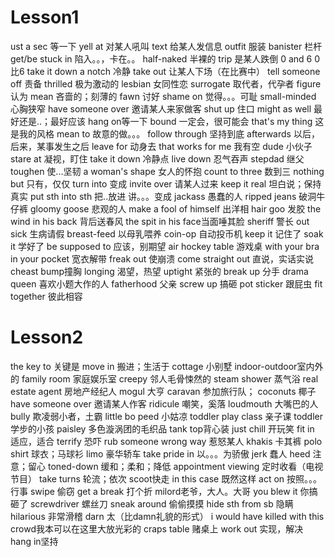 



# Lesson1

ust a sec 等一下
yell  at 对某人吼叫
text 给某人发信息
outfit 服装
banister 栏杆
get/be stuck in 陷入。。，卡在。。
half-naked 半裸的
trip 是某人跌倒
0 and 6 0比6
take it down a notch 冷静
take out 让某人下场（在比赛中）
tell someone off 责备
thrilled 极为激动的
lesbian 女同性恋
surrogate 取代者，代孕者
figure 认为
mean 吝啬的；刻薄的
fawn 讨好
shame on 觉得。。。可耻
small-minded 心胸狭窄
have someone over 邀请某人来家做客
shut up 住口
might as well 最好还是..；最好应该
hang on等一下
bound 一定会，很可能会
that's my thing 这是我的风格
mean to 故意的做。。。
follow through 坚持到底
afterwards 以后，后来，某事发生之后
leave for 动身去
that works for me 我有空
dude 小伙子
stare at 凝视，盯住
take it down 冷静点
live down 忍气吞声
stepdad 继父
toughen 使...坚韧
a woman's shape 女人的怀抱
count to three 数到三
nothing but 只有，仅仅
turn into 变成
invite over 请某人过来
keep it real 坦白说；保持真实
put sth into sth 把..放进 讲。。。变成
jackass 愚蠢的人
ripped jeans 破洞牛仔裤
gloomy goose  悲观的人
make a fool of himself 出洋相
hair goo 发胶
the wind in his back 背后送春风
the spit in his face当面唾其脸
sheriff 警长
out sick 生病请假
breast-feed 以母乳喂养
coin-op 自动投币机
keep it 记住了
soak it 学好了
be supposed to 应该，别期望
air hockey table 游戏桌
with your bra in your pocket 宽衣解带
freak out 使崩溃
come straight out 直说，实话实说
cheast bump撞胸
longing 渴望，热望
uptight 紧张的
break up 分手
drama queen 喜欢小题大作的人
fatherhood 父亲
screw up 搞砸
pot sticker 跟屁虫
fit together 彼此相容





# Lesson2

the key to 关键是
move in 搬进；生活于
cottage 小别墅
indoor-outdoor室内外的
family room 家庭娱乐室
creepy 邻人毛骨悚然的
steam shower 蒸气浴
real estate agent 房地产经纪人
mogul 大亨
caravan 参加旅行队；
coconuts 椰子
have someone over 邀请某人作客
ridicule 嘲笑，奚落
loudmouth 大嘴巴的人
bully 欺凌弱小者，土霸
little bo peed 小姑凉
toddler play class 亲子课
toddler 学步的小孩
paisley 多色漩涡团的毛织品
tank top背心装
just chill 开玩笑
fit in 适应，适合
terrify 恐吓
rub someone wrong way 惹怒某人
khakis 卡其裤
polo shirt 球衣；马球衫
limo 豪华轿车
take pride in 以。。。为骄傲
jerk 蠢人
heed 注意；留心
toned-down 缓和；柔和；降低
appointment viewing 定时收看（电视节目）
take turns 轮流；依次
scoot快走
in this case 既然这样
act on 按照。。。行事
swipe 偷窃
get a break 打个折
milord老爷，大人。大哥
you blew it 你搞砸了
screwdriver 螺丝刀
sneak around 偷偷摸摸
hide sth from sb 隐瞒
hilarious 非常滑稽
darn 太（比damn礼貌的形式）
i would have killed with this crowd我本可以在这里大放光彩的
craps table 赌桌上
work out 实现，解决
hang in坚持















